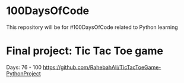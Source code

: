 # 100DaysOfCode
This repository will be for #100DaysOfCode related to Python learning

# Final project: Tic Tac Toe game
Days: 76 - 100 
https://github.com/RahebahAli/TicTacToeGame-PythonProject
